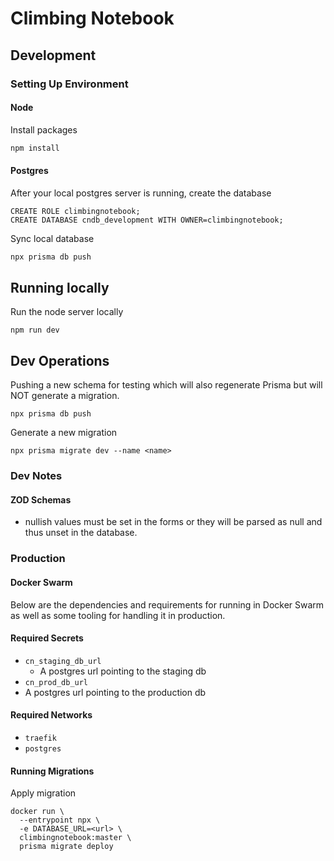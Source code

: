 # Climbing Notebook

## Development

### Setting Up Environment

#### Node

Install packages

```sh
npm install
```

#### Postgres

After your local postgres server is running, create the database

```psql
CREATE ROLE climbingnotebook;
CREATE DATABASE cndb_development WITH OWNER=climbingnotebook;
```

Sync local database
```sh
npx prisma db push
```

## Running locally

Run the node server locally
```
npm run dev
```

## Dev Operations

Pushing a new schema for testing which will also regenerate Prisma but will NOT generate a migration.

```
npx prisma db push
```

Generate a new migration

```
npx prisma migrate dev --name <name>
```

### Dev Notes

#### ZOD Schemas
- nullish values must be set in the forms or they will be parsed as null and thus unset
  in the database.

### Production

#### Docker Swarm

Below are the dependencies and requirements for running in Docker Swarm
as well as some tooling for handling it in production.

#### Required Secrets

- `cn_staging_db_url`
  - A postgres url pointing to the staging db
-  `cn_prod_db_url`
  - A postgres url pointing to the production db

#### Required Networks

- `traefik`
- `postgres`

#### Running Migrations

Apply migration

```
docker run \
  --entrypoint npx \
  -e DATABASE_URL=<url> \
  climbingnotebook:master \
  prisma migrate deploy
```

